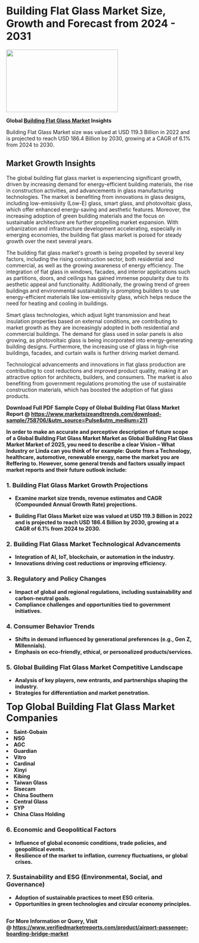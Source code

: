 <H1>Building Flat Glass Market Size, Growth and Forecast from 2024 - 2031</H1><img class="aligncenter size-medium wp-image-584254" src="https://thirdeyenews.in/wp-content/uploads/2024/09/Global-Market-Research-300x168.jpeg" alt="" width="300" height="168" /><p><strong>Global&nbsp;<a href="https://www.marketsizeandtrends.com/download-sample/758706/&amp;utm_source=Pulse&amp;utm_medium=211">Building Flat Glass Market</a> Insights</strong></p><p>Building Flat Glass Market size was valued at USD 119.3 Billion in 2022 and is projected to reach USD 186.4 Billion by 2030, growing at a CAGR of 6.1% from 2024 to 2030.</p><p><h2>Market Growth Insights</h2> <p>The global building flat glass market is experiencing significant growth, driven by increasing demand for energy-efficient building materials, the rise in construction activities, and advancements in glass manufacturing technologies. The market is benefiting from innovations in glass designs, including low-emissivity (Low-E) glass, smart glass, and photovoltaic glass, which offer enhanced energy-saving and aesthetic features. Moreover, the increasing adoption of green building materials and the focus on sustainable architecture are further propelling market expansion. With urbanization and infrastructure development accelerating, especially in emerging economies, the building flat glass market is poised for steady growth over the next several years.</p> <p><strong></strong></p> <p>The building flat glass market's growth is being propelled by several key factors, including the rising construction sector, both residential and commercial, as well as the growing awareness of energy efficiency. The integration of flat glass in windows, facades, and interior applications such as partitions, doors, and ceilings has gained immense popularity due to its aesthetic appeal and functionality. Additionally, the growing trend of green buildings and environmental sustainability is prompting builders to use energy-efficient materials like low-emissivity glass, which helps reduce the need for heating and cooling in buildings.</p> <p>Smart glass technologies, which adjust light transmission and heat insulation properties based on external conditions, are contributing to market growth as they are increasingly adopted in both residential and commercial buildings. The demand for glass used in solar panels is also growing, as photovoltaic glass is being incorporated into energy-generating building designs. Furthermore, the increasing use of glass in high-rise buildings, facades, and curtain walls is further driving market demand.</p> <p>Technological advancements and innovations in flat glass production are contributing to cost reductions and improved product quality, making it an attractive option for architects, builders, and consumers. The market is also benefiting from government regulations promoting the use of sustainable construction materials, which has boosted the adoption of flat glass products.</p> <p><strong></p><p><span class=""><strong>Download Full PDF Sample Copy of Global Building Flat Glass Market Report</strong> @ <a href="https://www.marketsizeandtrends.com/download-sample/758706/&amp;utm_source=Pulse&amp;utm_medium=211" target="_blank">https://www.marketsizeandtrends.com/download-sample/758706/&amp;utm_source=Pulse&amp;utm_medium=211</a></span></p><p>In order to make an accurate and perceptive description of future scope of a Global&nbsp;Building Flat Glass Market Market as Global&nbsp;Building Flat Glass Market Market of 2025, you need to describe a clear Vision &ndash; What Industry or Linda can you think of for example: Quote from a Technology, healthcare, automotive, renewable energy, name the market you are Reffering to. However, some general trends and factors usually impact market reports and their future outlook include:</p><h3>1.&nbsp;<strong>Building Flat Glass Market Growth Projections</strong></h3><ul><li>Examine market size trends, revenue estimates and CAGR (Compounded Annual Growth Rate) projections.</li><li><p>Building Flat Glass Market size was valued at USD 119.3 Billion in 2022 and is projected to reach USD 186.4 Billion by 2030, growing at a CAGR of 6.1% from 2024 to 2030.</p></li></ul><h3>2.&nbsp;<strong>Building Flat Glass Market Technological Advancements</strong></h3><ul><li>Integration of AI, IoT, blockchain, or automation in the industry.</li><li>Innovations driving cost reductions or improving efficiency.</li></ul><h3>3.&nbsp;<strong>Regulatory and Policy Changes</strong></h3><ul><li>Impact of global and regional regulations, including sustainability and carbon-neutral goals.</li><li>Compliance challenges and opportunities tied to government initiatives.</li></ul><h3>4.&nbsp;<strong>Consumer Behavior Trends</strong></h3><ul><li>Shifts in demand influenced by generational preferences (e.g., Gen Z, Millennials).</li><li>Emphasis on eco-friendly, ethical, or personalized products/services.</li></ul><h3>5.&nbsp;<strong>Global Building Flat Glass Market Competitive Landscape</strong></h3><ul><li>Analysis of key players, new entrants, and partnerships shaping the industry.</li><li>Strategies for differentiation and market penetration.</li></ul><p data-pm-slice="1 1 []"><span style="color: inherit; font-family: inherit; font-size: 25px;">Top Global Building Flat Glass Market Companies</span></p><div class="" data-test-id=""><p><li>Saint-Gobain</li><li> NSG</li><li> AGC</li><li> Guardian</li><li> Vitro</li><li> Cardinal</li><li> Xinyi</li><li> Kibing</li><li> Taiwan Glass</li><li> Sisecam</li><li> China Southern</li><li> Central Glass</li><li> SYP</li><li> China Class Holding</li></p></div><h3>6.&nbsp;<strong>Economic and Geopolitical Factors</strong></h3><ul><li>Influence of global economic conditions, trade policies, and geopolitical events.</li><li>Resilience of the market to inflation, currency fluctuations, or global crises.</li></ul><h3>7.&nbsp;<strong>Sustainability and ESG (Environmental, Social, and Governance)</strong></h3><ul><li>Adoption of sustainable practices to meet ESG criteria.</li><li>Opportunities in green technologies and circular economy principles.</li></ul><h2><strong style="font-size: 14px;">For More Information or Query, Visit @&nbsp;</strong><a style="background-color: #ffffff; font-size: 14px;" href="https://www.marketsizeandtrends.com/report/building-flat-glass-market/" target="_blank">https://www.verifiedmarketreports.com/product/airport-passenger-boarding-bridge-market</a></h2>
